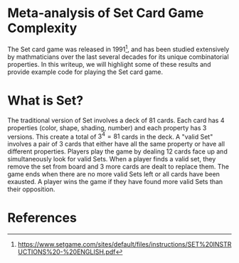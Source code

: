 # Meta-analysis of Set Card Game Complexity

The Set card game was released in 1991[^1], and has been studied extensively by mathmaticians over the last several decades for its unique combinatorial properties. In this writeup, we will highlight some of these results and provide example code for playing the Set card game. 

# What is Set? 
The traditional version of Set involves a deck of 81 cards. Each card has 4 properties (color, shape, shading, number) and each property has 3 versions. This create a total of $3^4 = 81$ cards in the deck. A "valid Set" involves a pair of 3 cards that either have all the same property or have all different properties. Players play the game by dealing 12 cards face up and simultaneously look for valid Sets. When a player finds a valid set, they remove the set from board and 3 more cards are dealt to replace them. The game ends when there are no more valid Sets left or all cards have been exausted. A player wins the game if they have found more valid Sets than their opposition. 









# References
[^1]: https://www.setgame.com/sites/default/files/instructions/SET%20INSTRUCTIONS%20-%20ENGLISH.pdf
